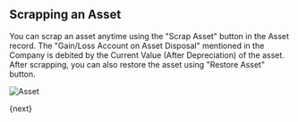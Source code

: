 ## Scrapping an Asset

You can scrap an asset anytime using the "Scrap Asset" button in the Asset record. The "Gain/Loss Account on Asset Disposal" mentioned in the Company is debited by the Current Value (After Depreciation) of the asset. After scrapping, you can also restore the asset using "Restore Asset" button.

<img class="screenshot" alt="Asset" src="{{docs_base_url}}/assets/img/asset/scrap-journal-entry.png">

{next}

